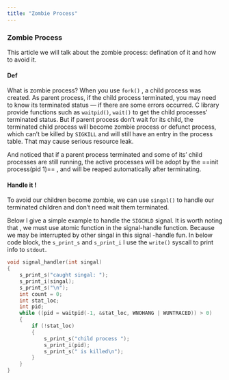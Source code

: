 ```yaml
---
title: "Zombie Process"
---
```


###  Zombie Process

This article we will talk about the zombie process: defination of it and how to avoid it.

#### Def

What is zombie process? When you use `fork()` , a child process was created. As parent process, if the child process terminated, you may need to know its terminated status — if there are some errors occurred. C library provide functions such as `waitpid()`, `wait()` to get the child processes’ terminated status. But if parent process don’t wait for its child, the terminated child process will become zombie process or defunct process, which can’t be killed by `SIGKILL` and will still have an entry in the process table. That may cause serious resource leak.  

And noticed that if a parent process terminated and some of its’ child processes are still running, the active processes will be adopt by the ==init process(pid 1)== , and will be reaped automatically after terminating.

#### Handle it !

To avoid our children become zombie, we can use `singal()` to handle our terminated children and don’t need wait them terminated.

Below I give a simple example to handle the `SIGCHLD` signal. It is worth noting that , we must use atomic function in the signal-handle function. Because we may be interrupted by other singal in this signal -handle fun. In below code block, the `s_print_s` and `s_print_i` I use the `write()` syscall to print info to `stdout`.

```c
void signal_handler(int singal)
{
    s_print_s("caught singal: ");
    s_print_i(singal);
    s_print_s("\n");
    int count = 0;
    int stat_loc;
    int pid;
    while ((pid = waitpid(-1, &stat_loc, WNOHANG | WUNTRACED)) > 0)
    {
        if (!stat_loc)
        { 
            s_print_s("child process ");
            s_print_i(pid);
            s_print_s(" is killed\n");
        }
    }
}
```

